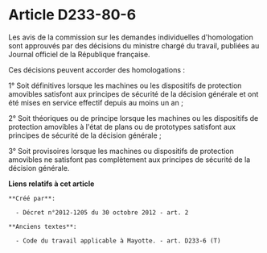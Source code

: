 # Article D233-80-6

Les avis de la commission sur les demandes individuelles d'homologation sont approuvés par des décisions du ministre chargé
du travail, publiées au Journal officiel de la République française.

Ces décisions peuvent accorder des homologations :

1° Soit définitives lorsque les machines ou les dispositifs de protection amovibles satisfont aux principes de sécurité de la
décision générale et ont été mises en service effectif depuis au moins un an ;

2° Soit théoriques ou de principe lorsque les machines ou les dispositifs de protection amovibles à l'état de plans ou de
prototypes satisfont aux principes de sécurité de la décision générale ;

3° Soit provisoires lorsque les machines ou dispositifs de protection amovibles ne satisfont pas complètement aux principes
de sécurité de la décision générale.

**Liens relatifs à cet article**

	**Créé par**:

	  - Décret n°2012-1205 du 30 octobre 2012 - art. 2

	**Anciens textes**:

	  - Code du travail applicable à Mayotte. - art. D233-6 (T)
